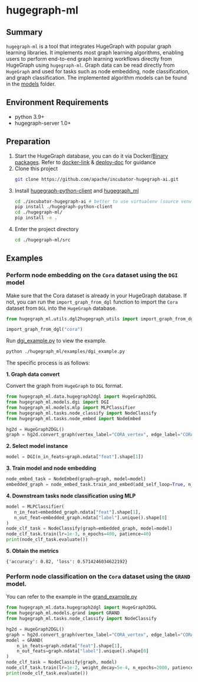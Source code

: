  # hugegraph-ml

## Summary

`hugegraph-ml` is a tool that integrates HugeGraph with popular graph learning libraries. 
It implements most graph learning algorithms, enabling users to perform end-to-end graph learning workflows directly from HugeGraph using `hugegraph-ml`. 
Graph data can be read directly from `HugeGraph` and used for tasks such as node embedding, node classification, and graph classification. 
The implemented algorithm models can be found in the [models](./src/hugegraph_ml/models) folder.


## Environment Requirements

- python 3.9+ 
- hugegraph-server 1.0+

## Preparation

1. Start the HugeGraph database, you can do it via Docker/[Binary packages](https://hugegraph.apache.org/docs/download/download/). 
Refer to [docker-link](https://hub.docker.com/r/hugegraph/hugegraph) & [deploy-doc](https://hugegraph.apache.org/docs/quickstart/hugegraph-server/#31-use-docker-container-convenient-for-testdev) for guidance
2. Clone this project
    ```bash
    git clone https://github.com/apache/incubator-hugegraph-ai.git
    ```
3. Install [hugegraph-python-client](../hugegraph-python-client) and [hugegraph_ml](../hugegraph-ml)
    ```bash
    cd ./incubator-hugegraph-ai # better to use virtualenv (source venv/bin/activate) 
    pip install ./hugegraph-python-client
    cd ./hugegraph-ml/
    pip install -e .
    ```
4. Enter the project directory
    ```bash
    cd ./hugegraph-ml/src
    ```

## Examples

### Perform node embedding on the `Cora` dataset using the `DGI` model

Make sure that the Cora dataset is already in your HugeGraph database. 
If not, you can run the `import_graph_from_dgl` function to import the `Cora` dataset from `DGL` into
the `HugeGraph` database.

```python
from hugegraph_ml.utils.dgl2hugegraph_utils import import_graph_from_dgl

import_graph_from_dgl("cora")
```

Run [dgi_example.py](./src/hugegraph_ml/examples/dgi_example.py) to view the example.
```bash
python ./hugegraph_ml/examples/dgi_example.py
```

The specific process is as follows:

**1. Graph data convert**

Convert the graph from `HugeGraph` to `DGL` format.

```python
from hugegraph_ml.data.hugegraph2dgl import HugeGraph2DGL
from hugegraph_ml.models.dgi import DGI
from hugegraph_ml.models.mlp import MLPClassifier
from hugegraph_ml.tasks.node_classify import NodeClassify
from hugegraph_ml.tasks.node_embed import NodeEmbed

hg2d = HugeGraph2DGL()
graph = hg2d.convert_graph(vertex_label="CORA_vertex", edge_label="CORA_edge")
```

**2. Select model instance**

```python
model = DGI(n_in_feats=graph.ndata["feat"].shape[1])
```

**3. Train model and node embedding**

```python
node_embed_task = NodeEmbed(graph=graph, model=model)
embedded_graph = node_embed_task.train_and_embed(add_self_loop=True, n_epochs=300, patience=30)
```

**4. Downstream tasks node classification using MLP**

```python
model = MLPClassifier(
   n_in_feat=embedded_graph.ndata["feat"].shape[1], 
   n_out_feat=embedded_graph.ndata["label"].unique().shape[0]
)
node_clf_task = NodeClassify(graph=embedded_graph, model=model)
node_clf_task.train(lr=1e-3, n_epochs=400, patience=40)
print(node_clf_task.evaluate())
```

**5. Obtain the metrics**

```text
{'accuracy': 0.82, 'loss': 0.5714246034622192}
```

### Perform node classification on the `Cora` dataset using the `GRAND` model.

You can refer to the example in the [grand_example.py](./src/hugegraph_ml/examples/grand_example.py)

```python
from hugegraph_ml.data.hugegraph2dgl import HugeGraph2DGL
from hugegraph_ml.models.grand import GRAND
from hugegraph_ml.tasks.node_classify import NodeClassify

hg2d = HugeGraph2DGL()
graph = hg2d.convert_graph(vertex_label="CORA_vertex", edge_label="CORA_edge")
model = GRAND(
    n_in_feats=graph.ndata["feat"].shape[1],
    n_out_feats=graph.ndata["label"].unique().shape[0]
)
node_clf_task = NodeClassify(graph, model)
node_clf_task.train(lr=1e-2, weight_decay=5e-4, n_epochs=2000, patience=100)
print(node_clf_task.evaluate())
```
